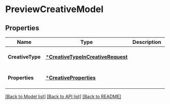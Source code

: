 # PreviewCreativeModel

## Properties
Name | Type | Description | Notes
------------ | ------------- | ------------- | -------------
**CreativeType** | [***CreativeTypeInCreativeRequest**](CreativeTypeInCreativeRequest.md) |  | [optional] [default to null]
**Properties** | [***CreativeProperties**](CreativeProperties.md) |  | [optional] [default to null]

[[Back to Model list]](../README.md#documentation-for-models) [[Back to API list]](../README.md#documentation-for-api-endpoints) [[Back to README]](../README.md)

